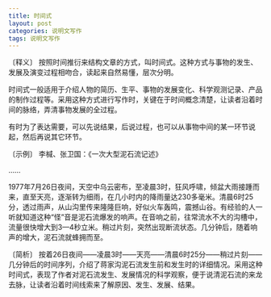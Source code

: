 ```yaml
---
title: 时间式
layout: post
categories: 说明文写作
tags: 说明文写作
---
```


〔释义〕 按照时间推衍来结构文章的方式，叫时间式。这种方式与事物的发生、发展及演变过程相吻合，读起来自然易懂，层次分明。

时间式一般适用于介绍人物的简历、生平、事物的发展变化、科学观测记录、产品的制作过程等。采用这种方式进行写作时，关键在于时间概念清楚，让读者沿着时间的脉络，弄清事物发展的全过程。

有时为了表达需要，可以先说结果，后说过程，也可以从事物中间的某一环节说起，然后再说其它环节。

〔示例〕 李椷、张卫国：《一次大型泥石流记述》

……

1977年7月26日夜间，天空中乌云密布，至凌晨3时，狂风呼啸，倾盆大雨接踵而来，直至天亮，逐渐转为细雨，在几小时内的降雨量达230多毫米。清晨6时25分，透过雨声，从山沟里传来隆隆巨响，好似火车轰鸣，震撼山谷。有经验的人一听就知道这种“怪”音是泥石流爆发的响声。在音响之前，往常流水不大的沟槽中，流量很快增大到3—4秒立米。稍过片刻，突然出现断流状态。几分钟后，随着响声的增大，泥石流就蜂拥而至。

〔简析〕 按着26日夜间——凌晨3时——天亮——清晨6时25分——稍过片刻——几分钟后的时间序列，介绍了蒋家沟泥石流发生前和发生时的详细情况。采用这种时间式，表现了作者对泥石流发生、发展情况的科学观察，便于说清泥石流的来龙去脉，让读者沿着时间线索来了解原因、发生、发展、结果。 